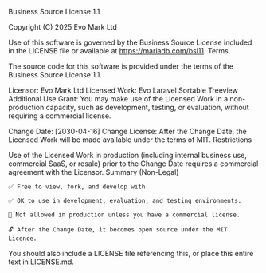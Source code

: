 Business Source License 1.1

Copyright (C) 2025 Evo Mark Ltd

Use of this software is governed by the Business Source License included in the LICENSE file or available at https://mariadb.com/bsl11.
Terms

The source code for this software is provided under the terms of the Business Source License 1.1.

Licensor: Evo Mark Ltd
Licensed Work: Evo Laravel Sortable Treeview
Additional Use Grant: You may make use of the Licensed Work in a non-production capacity, such as development, testing, or evaluation, without requiring a commercial license.

Change Date: [2030-04-16]
Change License: After the Change Date, the Licensed Work will be made available under the terms of MIT.
Restrictions

Use of the Licensed Work in production (including internal business use, commercial SaaS, or resale) prior to the Change Date requires a commercial agreement with the Licensor.
Summary (Non-Legal)

    ✅ Free to view, fork, and develop with.

    ✅ OK to use in development, evaluation, and testing environments.

    🚫 Not allowed in production unless you have a commercial license.

    🔓 After the Change Date, it becomes open source under the MIT Licence.

You should also include a LICENSE file referencing this, or place this entire text in LICENSE.md.